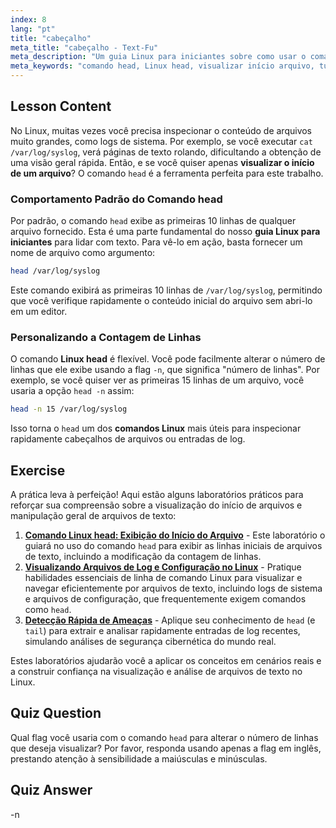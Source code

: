```yaml
---
index: 8
lang: "pt"
title: "cabeçalho"
meta_title: "cabeçalho - Text-Fu"
meta_description: "Um guia Linux para iniciantes sobre como usar o comando head para visualizar o início de um arquivo. Aprenda a usar a opção head -n para controlar a contagem de linhas, uma habilidade essencial para qualquer tutorial Linux."
meta_keywords: "comando head, Linux head, visualizar início arquivo, tutorial Linux, comandos Linux, Linux iniciante, head -n, guia Linux, arquivos de texto, linha de comando"
---
```


## Lesson Content

No Linux, muitas vezes você precisa inspecionar o conteúdo de arquivos muito grandes, como logs de sistema. Por exemplo, se você executar `cat /var/log/syslog`, verá páginas de texto rolando, dificultando a obtenção de uma visão geral rápida. Então, e se você quiser apenas **visualizar o início de um arquivo**? O comando `head` é a ferramenta perfeita para este trabalho.

### Comportamento Padrão do Comando head

Por padrão, o comando `head` exibe as primeiras 10 linhas de qualquer arquivo fornecido. Esta é uma parte fundamental do nosso **guia Linux para iniciantes** para lidar com texto. Para vê-lo em ação, basta fornecer um nome de arquivo como argumento:

```bash
head /var/log/syslog
```

Este comando exibirá as primeiras 10 linhas de `/var/log/syslog`, permitindo que você verifique rapidamente o conteúdo inicial do arquivo sem abri-lo em um editor.

### Personalizando a Contagem de Linhas

O comando **Linux head** é flexível. Você pode facilmente alterar o número de linhas que ele exibe usando a flag `-n`, que significa "número de linhas". Por exemplo, se você quiser ver as primeiras 15 linhas de um arquivo, você usaria a opção `head -n` assim:

```bash
head -n 15 /var/log/syslog
```

Isso torna o `head` um dos **comandos Linux** mais úteis para inspecionar rapidamente cabeçalhos de arquivos ou entradas de log.

## Exercise

A prática leva à perfeição! Aqui estão alguns laboratórios práticos para reforçar sua compreensão sobre a visualização do início de arquivos e manipulação geral de arquivos de texto:

1.  **[Comando Linux head: Exibição do Início do Arquivo](https://labex.io/pt/labs/linux-linux-head-command-file-beginning-display-214302)** - Este laboratório o guiará no uso do comando `head` para exibir as linhas iniciais de arquivos de texto, incluindo a modificação da contagem de linhas.
2.  **[Visualizando Arquivos de Log e Configuração no Linux](https://labex.io/pt/labs/linux-viewing-log-and-configuration-files-in-linux-387914)** - Pratique habilidades essenciais de linha de comando Linux para visualizar e navegar eficientemente por arquivos de texto, incluindo logs de sistema e arquivos de configuração, que frequentemente exigem comandos como `head`.
3.  **[Detecção Rápida de Ameaças](https://labex.io/pt/labs/linux-rapid-threat-detection-387930)** - Aplique seu conhecimento de `head` (e `tail`) para extrair e analisar rapidamente entradas de log recentes, simulando análises de segurança cibernética do mundo real.

Estes laboratórios ajudarão você a aplicar os conceitos em cenários reais e a construir confiança na visualização e análise de arquivos de texto no Linux.

## Quiz Question

Qual flag você usaria com o comando `head` para alterar o número de linhas que deseja visualizar? Por favor, responda usando apenas a flag em inglês, prestando atenção à sensibilidade a maiúsculas e minúsculas.

## Quiz Answer

-n
